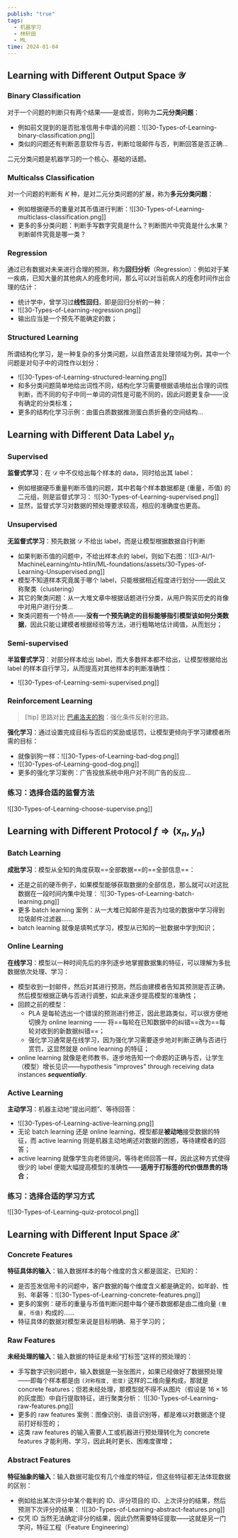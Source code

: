 ```yaml
---
publish: "true"
tags:
  - 机器学习
  - 林轩田
  - ML
time: 2024-01-04
---
```

## Learning with Different Output Space $\mathcal{Y}$

### Binary Classification

对于一个问题的判断只有两个结果——是或否，则称为**二元分类问题**：
- 例如前文提到的是否批准信用卡申请的问题：![[30-Types-of-Learning-binary-classification.png]]
- 类似的问题还有判断恶意软件与否，判断垃圾邮件与否，判断回答是否正确...

二元分类问题是机器学习的一个核心、基础的话题。

### Multicalss Classification

对一个问题的判断有 *K* 种，是对二元分类问题的扩展，称为**多元分类问题**：
- 例如根据硬币的重量对其币值进行判断：![[30-Types-of-Learning-multiclass-classification.png]]
- 更多的多分类问题：判断手写数字究竟是什么？判断图片中究竟是什么水果？判断邮件究竟是哪一类？

### Regression

通过已有数据对未来进行合理的预测，称为**回归分析**（Regression）：例如对于某一疾病，已知大量的其他病人的痊愈时间，那么可以对当前病人的痊愈时间作出合理的估计：
- 统计学中，曾学习过**线性回归**，即是回归分析的一种：
- ![[30-Types-of-Learning-regression.png]]
- 输出应当是一个预先不能确定的数；

### Structured Learning

所谓结构化学习，是一种复杂的多分类问题，以自然语言处理领域为例，其中一个问题是对句子中的词性作以划分：
- ![[30-Types-of-Learning-structured-learning.png]]
- 和多分类问题简单地给出词性不同，结构化学习需要根据语境给出合理的词性判断，而不同的句子中同一单词的词性是可能不同的，因此问题更复杂——没有确定的分类标准；
- 更多的结构化学习示例：由蛋白质数据推测蛋白质折叠的空间结构...

## Learning with Different Data Label $y_n$ 

### Supervised

**监督式学习**：在 $\mathcal{D}$ 中不仅给出每个样本的 data，同时给出其 label：
- 例如根据硬币重量判断币值的问题，其中若每个样本数据都是 (重量，币值) 的二元组，则是监督式学习： ![[30-Types-of-Learning-supervised.png]]
- 显然，监督式学习对数据的预处理要求较高，相应的准确度也更高。

### Unsupervised

**无监督式学习**：预先数据 $\mathcal{D}$ 不给出 label，而是让模型根据数据自行判断
- 如果判断币值的问题中，不给出样本点的 label，则如下右图：![[3-AI/1-MachineLearning/ntu-htlin/ML-foundations/assets/30-Types-of-Learning-Unsupervised.png]]
- 模型不知道样本究竟属于哪个 label，只能根据相近程度进行划分——因此又称聚类（clustering）
- 其它的聚类问题：从一大堆文章中根据话题进行分类，从用户购买历史的肖像中对用户进行分类...
- 聚类问题有一个特点——**没有一个预先确定的目标能够指引模型该如何分类数据**，因此只能让建模者根据经验等方法，进行粗略地估计阈值，从而划分；

### Semi-supervised

**半监督式学习**：对部分样本给出 label，而大多数样本都不给出，让模型根据给出 label 的样本自行学习，从而提高对其他样本的判断准确性：
- ![[30-Types-of-Learning-semi-supervised.png]]

### Reinforcement Learning

>[!tip] 思路对比
> [巴甫洛夫的狗](https://zh.wikipedia.org/wiki/%E4%BC%8A%E8%90%AC%C2%B7%E5%B7%B4%E7%94%AB%E6%B4%9B%E5%A4%AB?useskin=vector)：强化条件反射的思路。

**强化学习**：通过设置完成目标与否后的奖励或惩罚，让模型更倾向于学习建模者所需的目标：
- 就像驯狗一样：![[30-Types-of-Learning-bad-dog.png]]
- ![[30-Types-of-Learning-good-dog.png]]
- 更多的强化学习案例：广告投放系统中用户对不同广告的反应...

### 练习：选择合适的监督方法

![[30-Types-of-Learning-choose-supervise.png]]

## Learning with Different Protocol $f\Rightarrow(\mathbf{x}_n,y_n)$

### Batch Learning

**成批学习**：模型从全知的角度获取==全部数据==的==全部信息==：
- 还是之前的硬币例子，如果模型能够获取数据的全部信息，那么就可以对这批数据在一段时间内集中处理： ![[30-Types-of-Learning-batch-learning.png]]
- 更多 batch learning 案例：从一大堆已知邮件是否为垃圾的数据中学习得到垃圾邮件过滤器……
- batch learning 就像是填鸭式学习，模型从已知的一批数据中学到知识；

### Online Learning

**在线学习**：模型以一种时间先后的序列逐步地掌握数据集的特征，可以理解为多批数据依次处理、学习：
- 模型收到一封邮件，然后对其进行预测，然后由建模者告知其预测是否正确，然后模型根据正确与否进行调整，如此来逐步提高模型的准确性；
- 回顾之前的模型：
	- PLA 是每轮选出一个错误的预测进行修正，因此思路类似，可以很方便地切换为 online learning —— 将==每轮在已知数据中的纠错==改为==每轮对收到的新数据纠错==；
	- 强化学习通常是在线学习，因为强化学习需要逐步地对判断正确与否进行赏罚，这显然就是 online learning 的特征；
- online learning 就像是老师教书，逐步地告知一个命题的正确与否，让学生（模型）增长见识——hypothesis "improves" through receiving data instances ***sequentially***.

### Active Learning

**主动学习**：机器主动地“提出问题”、等待回答：
- ![[30-Types-of-Learning-active-learning.png]]
- 无论 batch learning 还是 online learning，模型都是**被动地**接受数据的特征，而 active learning 则是机器主动地阐述对数据的困惑，等待建模者的回答；
- active learning 就像学生向老师提问，等待老师回答一样，因此这种方式使得很少的 label 便能大幅提高模型的准确性——**适用于打标签的代价很昂贵的场合**；

### 练习：选择合适的学习方式

![[30-Types-of-Learning-quiz-protocol.png]]

## Learning with Different Input Space $\mathcal{X}$

### Concrete Features

**特征具体的输入**：输入数据样本的每个维度的含义都是固定、已知的：
- 是否签发信用卡的问题中，客户数据的每个维度含义都是确定的，如年龄、性别、年薪等：![[30-Types-of-Learning-concrete-features.png]]
- 更多的案例：硬币的重量与币值判断问题中每个硬币数据都是由二维向量 `(重量, 币值)` 构成的……
- 特征具体的数据对模型来说是目标明确、易于学习的；

### Raw Features

**未经处理的输入**：输入数据的特征是未经“打标签”这样的预处理的：
- 手写数字识别问题中，输入数据是一张张图片，如果已经做好了数据预处理——即每个样本都是由 `(对称程度, 密度)` 这样的二维向量构成，那就是 concrete features；但若未经处理，那模型就不得不从图片（假设是 $16\times16$ 的灰度图）中自行提取特征，进行聚类分析： ![[30-Types-of-Learning-raw-features.png]]
- 更多的 raw features 案例：图像识别、语音识别等，都是难以对数据逐个提前打好标签的；
- 这类 raw features 的输入需要人工或机器进行预处理转化为 concrete features 才能利用、学习，因此耗时更长、困难度骤增；

### Abstract Features

**特征抽象的输入**：输入数据可能仅有几个维度的特征，但这些特征都无法体现数据的区别：
- 例如给出某次评分中某个裁判的 ID、评分项目的 ID、上次评分的结果，然后预测下次评分的结果： ![[30-Types-of-Learning-abstract-features.png]]
- 仅凭 ID 当然无法确定评分的结果，因此仍然需要特征提取——这就是另一门学问，特征工程（Feature Engineering）

